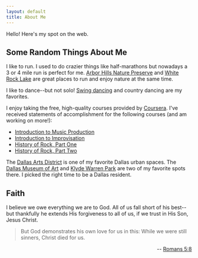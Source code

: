 ```yaml
---
layout: default
title: About Me
---
```


Hello! Here's my spot on the web.

## Some Random Things About Me

I like to run. I used to do crazier things like half-marathons
but nowadays a 3 or 4 mile run is perfect for me. [Arbor Hills Nature Preserve](http://www.plano.gov/facilities.aspx?page=detail&rid=20) and [White Rock Lake](http://www.whiterocklake.org/) are great places to run and enjoy nature at the same time.

I like to dance--but not solo! [Swing dancing](http://www.dsds.org)
and country dancing are my favorites.

I enjoy taking the free, high-quality courses provided by [Coursera](http://www.coursera.org). I've received statements of accomplishment for the following courses (and am working on more!):

*   [Introduction to Music Production](https://www.coursera.org/course/musicproduction)
*   [Introduction to Improvisation](https://www.coursera.org/course/improvisation)
*   [History of Rock, Part One](https://www.coursera.org/course/historyofrock1)
*   [History of Rock, Part Two](https://www.coursera.org/course/historyofrock2)

The [Dallas Arts District](http://www.thedallasartsdistrict.org/) is one of my favorite Dallas urban spaces. The [Dallas Museum of Art](http://www.dallasmuseumofart.org/) and [Klyde Warren Park](http://www.klydewarrenpark.org/) are two of my favorite spots there. I picked the right time to be a Dallas resident.

## Faith

I believe we owe everything we are to God. All of us fall short
of his best--but thankfully he extends His forgiveness to all of us,
if we trust in His Son, Jesus Christ.

> But God demonstrates his own love for us in this:
> While we were still sinners, Christ died for us.

<p style="text-align:right" >--
<a href='http://www.biblegateway.com/passage/?search=romans%205:8&amp;version=NIV'>Romans 5:8</a>
</p>
